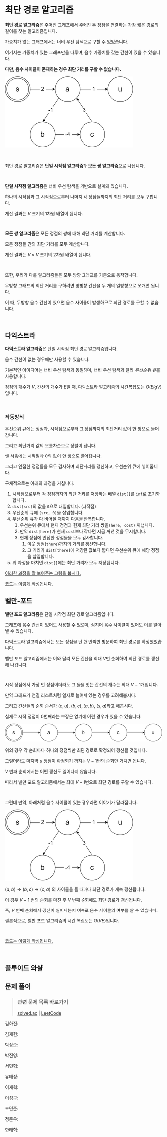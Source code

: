 # 최단 경로 알고리즘

**최단 경로 알고리즘**은 주어진 그래프에서 주어진 두 정점을 연결하는 가장 짧은 경로의 길이를 찾는 알고리즘입니다.

가중치가 없는 그래프에서는 너비 우선 탐색으로 구할 수 있었습니다.

여기서는 가중치가 있는 그래프만을 다루며, 음수 가중치를 갖는 간선이 있을 수 있습니다.

**다만, 음수 사이클이 존재하는 경우 최단 거리를 구할 수 없습니다.**

![음수 사이클이 있는 그래프](imgs/1.png)

<br>

최단 경로 알고리즘은 **단일 시작점 알고리즘**과 **모든 쌍 알고리즘**으로 나뉩니다.

<br>

**단일 시작점 알고리즘**은 너비 우선 탐색을 기반으로 설계돼 있습니다.

하나의 시작점과 그 시작점으로부터 나머지 각 정점들까지의 최단 거리를 모두 구합니다.

계산 결과는 $V$ 크기의 1차원 배열이 됩니다.

<br>

**모든 쌍 알고리즘**은 모든 정점의 쌍에 대해 최단 거리를 계산합니다.

모든 정점들 간의 최단 거리를 모두 계산합니다.

계산 결과는 $V \times V$ 크기의 2차원 배열이 됩니다.

<br>

또한, 우리가 다룰 알고리즘들은 모두 방향 그래프를 기준으로 동작합니다.

무방향 그래프의 최단 거리를 구하려면 양방향 간선을 두 개의 일방향으로 쪼개면 됩니다.

이 때, 무방향 음수 간선이 있으면 음수 사이클이 발생하므로 최단 경로를 구할 수 없습니다.

<br>

## 다익스트라

**다익스트라 알고리즘**은 단일 시작점 최단 경로 알고리즘입니다.

음수 간선이 없는 경우에만 사용할 수 있습니다.

기본적인 아이디어는 너비 우선 탐색과 동일하며, 너비 우선 탐색과 달리 *우선순위 큐*를 사용합니다.

정점의 개수가 $V$, 간선의 개수가 $E$일 때, 다익스트라 알고리즘의 시간복잡도는 $O(ElgV)$입니다.

<br>

### 작동방식

우선순위 큐에는 정점과, 시작점으로부터 그 정점까지의 최단거리 값이 한 쌍으로 들어갑니다.

그리고 최단거리 값의 오름차순으로 정렬이 됩니다.

맨 처음에는 시작점과 0의 값이 한 쌍으로 들어갑니다.

그리고 인접한 정점들을 모두 검사하며 최단거리를 갱신하고, 우선순위 큐에 넣어줍니다.

구체적으로는 아래의 과정을 거칩니다.

1. 시작점으로부터 각 정점까지의 최단 거리를 저장하는 배열 `dist[]`를 `inf`로 초기화합니다.
1. `dist[src]`의 값을 `0`으로 대입합니다. (시작점)
1. 우선순위 큐에 `(src, 0)`을 삽입합니다.
1. 우선순위 큐가 다 비어질 때까지 다음을 반복합니다.
    1. 우선순위 큐에서 현재 정점과 현재 최단 거리 쌍을`(here, cost)` 꺼냅니다.
    1. 만약 `dist[here]`가 현재 `cost`보다 작다면 지금 꺼낸 것을 무시합니다.
    1. 현재 정점에 인접한 정점들을 모두 검사합니다.
        1. 이웃 정점(`there`)까지의 거리를 갱신합니다.
        1. 그 거리가 `dist[there]`에 저장된 값보다 짧다면 우선순위 큐에 해당 정점을 삽입합니다.
1. 위 과정을 마치면 `dist[]`에는 최단 거리가 모두 저장됩니다.

[이러한 과정을 잘 보여주는 그림을 봅시다.](https://m.blog.naver.com/kks227/220796029558?view=img_1)

[코드는 이렇게 작성됩니다.](dijkstra.cc)
## 벨만-포드

**벨만 포드 알고리즘**은 단일 시작점 최단 경로 알고리즘입니다.

그래프에 음수 간선이 있어도 사용할 수 있으며, 심지어 음수 사이클이 있어도 이를 알아낼 수 있습니다.

다익스트라 알고리즘에서는 모든 정점을 단 한 번씩만 방문하여 최단 경로를 확정했었습니다.

벨만 포드 알고리즘에서는 이와 달리 모든 간선을 최대 $V$번 순회하여 최단 경로를 갱신해 나갑니다.

<br>

시작 정점에서 가장 먼 정점이더라도 그 둘을 잇는 간선의 개수는 최대 $V-1$개입니다.

만약 그래프가 연결 리스트처럼 일자로 늘여져 있는 경우를 고려해봅시다.

그리고 간선들의 순회 순서가 $(c, u)$, $(b, c)$, $(a, b)$, $(s, a)$라고 해봅시다.

실제로 시작 정점이 0번째라는 보장은 없기에 이런 경우가 있을 수 있습니다.

![일자로 늘여진 그래프](imgs/2.png)

위의 경우 각 순회마다 하나의 정점씩만 최단 경로로 확정되어 갱신될 것입니다.

그렇더라도 마지막 $u$ 정점이 확정되기 까지는 $V-1$번의 순회만 거치면 됩니다.

$V$ 번째 순회에서는 어떤 갱신도 일어나지 않습니다.

따라서 벨만 포드 알고리즘에서는 최대 $V-1$번으로 최단 경로를 구할 수 있습니다.

<br>

그런데 만약, 아래처럼 음수 사이클이 있는 경우라면 이야기가 달라집니다.

![음수 사이클이 있는 그래프](imgs/1.png)

$(a, b) \rightarrow (b, c) \rightarrow (c, a)$ 의 사이클을 돌 때마다 최단 경로가 게속 갱신됩니다.

이 경우 $V-1$ 번의 순회를 마친 후 $V$ 번째 순회에도 최단 경로가 갱신됩니다.

즉, $V$ 번째 순회에서 갱신이 일어나는지 여부로 음수 사이클의 여부를 알 수 있습니다.

결론적으로, 벨만 포드 알고리즘의 시간 복잡도는 $O(VE)$입니다.

<br>

[코드는 이렇게 작성됩니다.](bellmanFord.cc)

<br>

## 플루이드 와샬


## 문제 풀이

> ### 관련 문제 목록 바로가기
>
> [solved.ac](https://solved.ac/search?query=(%23dijkstra%20%7C%20%23floyd_warshall%20%7C%20%23bellman_ford))
> |
> [LeetCode](https://leetcode.com/problemset/all/?topicSlugs=shortest-path)

김하진: 

김재헌: 

박상준: 

박진영: 

서민혁: 

유태정: 

이재혁: 

이성구: 

조민준: 

정준우: 

한태혁: 
